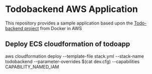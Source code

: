 # Todobackend AWS Application

This repository provides a sample application based upon the [Todo-backend project](https://www.todobackend.com) from Docker in AWS

## Deploy ECS cloudformation of todoapp

aws cloudformation deploy --template-file stack.yml --stack-name todobackend --parameter-overrides $(cat dev.cfg) --capabilities CAPABILITY_NAMED_IAM 